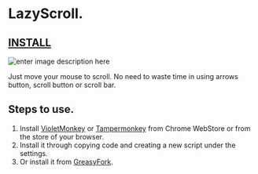 # LazyScroll.
## **[INSTALL](https://greasyfork.org/scripts/392322-lazyscroll/code/LazyScroll.user.js)**

![enter image description here](https://i.imgur.com/CXxYw6w.png)

Just move your mouse to scroll. No need to waste time in using arrows button, scroll button or scroll bar.

## Steps to use.

 1. Install [VioletMonkey](https://chrome.google.com/webstore/detail/violentmonkey/jinjaccalgkegednnccohejagnlnfdag?hl=en) or [Tampermonkey](https://chrome.google.com/webstore/detail/tampermonkey/dhdgffkkebhmkfjojejmpbldmpobfkfo?hl=en) from Chrome WebStore or from the store of your browser. 
 2. Install it through copying code and creating a new script under the settings.
 3. Or install it from [GreasyFork](https://greasyfork.org/en/scripts/392322-lazyscroll).
